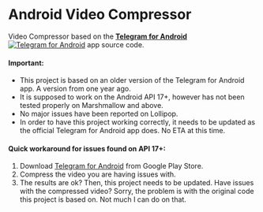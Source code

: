 # Android Video Compressor

Video Compressor based on the [**Telegram for Android**](https://github.com/DrKLO/Telegram) [![Telegram for Android](https://raw.githubusercontent.com/lalongooo/VideoCompressor/master/images/ic_launcher.png)](https://github.com/DrKLO/Telegram) app source code.

#### Important:

* This project is based on an older version of the Telegram for Android app. A version from one year ago.
* It is supposed to work on the Android API 17+, however has not been tested properly on Marshmallow and above.
* No major issues have been reported on Lollipop.
* In order to have this project working correctly, it needs to be  updated as the official Telegram for Android app does. No ETA at this time.

#### Quick workaround for issues found on API 17+:
1. Download [Telegram for Android](https://play.google.com/store/apps/details?id=org.telegram.messenger) from Google Play Store.
2. Compress the video you are having issues with.
3. The results are ok? Then, this project needs to be updated. Have issues with the compressed video? Sorry, the problem is with the original code this project is based on. Not much I can do on that.
